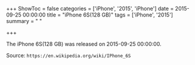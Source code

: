 +++
ShowToc = false
categories = ['iPhone', '2015', 'iPhone']
date = 2015-09-25 00:00:00
title = "iPhone 6S(128 GB)"
tags = ['iPhone', '2015']
summary = " "

+++

The iPhone 6S(128 GB) was released on 2015-09-25 00:00:00.

Source: `https://en.wikipedia.org/wiki/IPhone_6S`
